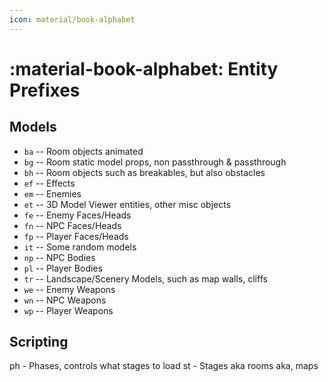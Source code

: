 ```yaml
---
icon: material/book-alphabet
---
```


# :material-book-alphabet: Entity Prefixes

## Models
* `ba` -- Room objects animated
* `bg` -- Room static model props, non passthrough & passthrough
* `bh` -- Room objects such as breakables, but also obstacles
* `ef` -- Effects
* `em` -- Enemies
* `et` -- 3D Model Viewer entities, other misc objects
* `fe` -- Enemy Faces/Heads
* `fn` -- NPC Faces/Heads
* `fp` -- Player Faces/Heads
* `it` -- Some random models
* `np` -- NPC Bodies
* `pl` -- Player Bodies
* `tr` -- Landscape/Scenery Models, such as map walls, cliffs
* `we` -- Enemy Weapons
* `wn` -- NPC Weapons
* `wp` -- Player Weapons

## Scripting
ph - Phases, controls what stages to load
st - Stages aka rooms aka, maps
